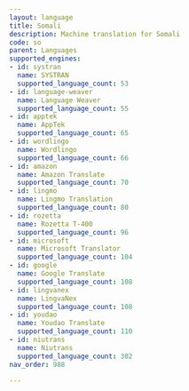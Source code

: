 ```yaml
---
layout: language
title: Somali
description: Machine translation for Somali
code: so
parent: Languages
supported_engines:
- id: systran
  name: SYSTRAN
  supported_language_count: 53
- id: language-weaver
  name: Language Weaver
  supported_language_count: 55
- id: apptek
  name: AppTek
  supported_language_count: 65
- id: wordlingo
  name: Wordlingo
  supported_language_count: 66
- id: amazon
  name: Amazon Translate
  supported_language_count: 70
- id: lingmo
  name: Lingmo Translation
  supported_language_count: 80
- id: rozetta
  name: Rozetta T-400
  supported_language_count: 96
- id: microsoft
  name: Microsoft Translator
  supported_language_count: 104
- id: google
  name: Google Translate
  supported_language_count: 108
- id: lingvanex
  name: LingvaNex
  supported_language_count: 108
- id: youdao
  name: Youdao Translate
  supported_language_count: 110
- id: niutrans
  name: Niutrans
  supported_language_count: 302
nav_order: 988

---
```




